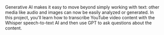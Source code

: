 Generative AI makes it easy to move beyond simply working with text: other media like audio and images can now be easily analyzed or generated. In this project, you'll learn how to transcribe YouTube video content with the Whisper speech-to-text AI and then use GPT to ask questions about the content.
